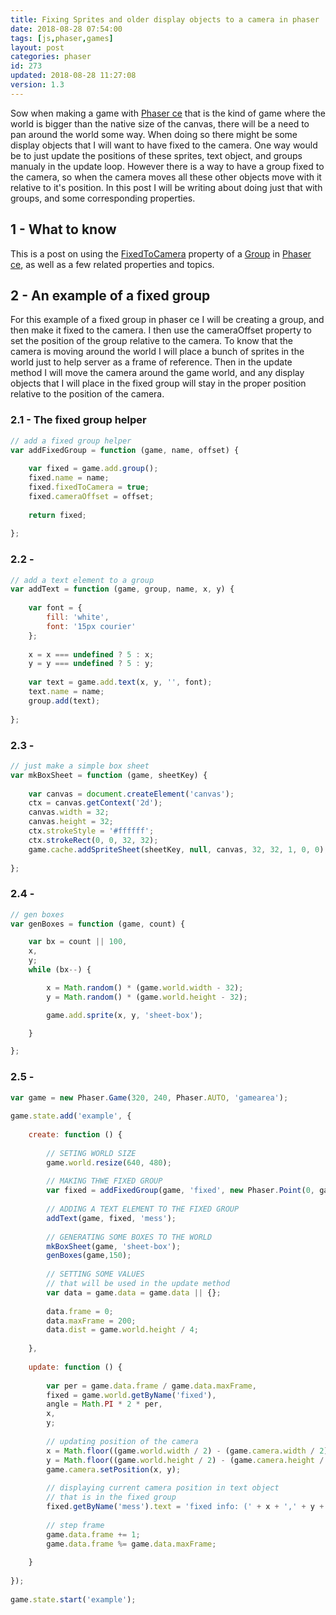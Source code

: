 ```yaml
---
title: Fixing Sprites and older display objects to a camera in phaser
date: 2018-08-28 07:54:00
tags: [js,phaser,games]
layout: post
categories: phaser
id: 273
updated: 2018-08-28 11:27:08
version: 1.3
---
```


Sow when making a game with [Phaser ce](https://photonstorm.github.io/phaser-ce/) that is the kind of game where the world is bigger than the native size of the canvas, there will be a need to pan around the world some way. When doing so there might be some display objects that I will want to have fixed to the camera. One way would be to just update the positions of these sprites, text object, and groups manualy in the update loop. However there is a way to have a group fixed to the camera, so when the camera moves all these other objects move with it relative to it's position. In this post I will be writing about doing just that with groups, and some corresponding properties.

<!-- more -->

## 1 - What to know

This is a post on using the [FixedToCamera](https://photonstorm.github.io/phaser-ce/Phaser.Group.html#fixedToCamera) property of a [Group](https://photonstorm.github.io/phaser-ce/Phaser.Group.html) in [Phaser ce](https://photonstorm.github.io/phaser-ce/), as well as a few related properties and topics. 

## 2 - An example of a fixed group

For this example of a fixed group in phaser ce I will be creating a group, and then make it fixed to the camera. I then use the cameraOffset property to set the position of the group relative to the camera. To know that the camera is moving around the world I will place a bunch of sprites in the world just to help server as a frame of reference. Then in the update method I will move the camera around the game world, and any display objects that I will place in the fixed group will stay in the proper position relative to the position of the camera.

### 2.1 - The fixed group helper

```js
// add a fixed group helper
var addFixedGroup = function (game, name, offset) {
 
    var fixed = game.add.group();
    fixed.name = name;
    fixed.fixedToCamera = true;
    fixed.cameraOffset = offset;
 
    return fixed;
 
};
```

### 2.2 - 

```js
// add a text element to a group
var addText = function (game, group, name, x, y) {
 
    var font = {
        fill: 'white',
        font: '15px courier'
    };
 
    x = x === undefined ? 5 : x;
    y = y === undefined ? 5 : y;
 
    var text = game.add.text(x, y, '', font);
    text.name = name;
    group.add(text);
 
};
```

### 2.3 - 

```js
// just make a simple box sheet
var mkBoxSheet = function (game, sheetKey) {
 
    var canvas = document.createElement('canvas');
    ctx = canvas.getContext('2d');
    canvas.width = 32;
    canvas.height = 32;
    ctx.strokeStyle = '#ffffff';
    ctx.strokeRect(0, 0, 32, 32);
    game.cache.addSpriteSheet(sheetKey, null, canvas, 32, 32, 1, 0, 0);
 
};
```

### 2.4 - 

```js
// gen boxes
var genBoxes = function (game, count) {

    var bx = count || 100,
    x,
    y;
    while (bx--) {

        x = Math.random() * (game.world.width - 32);
        y = Math.random() * (game.world.height - 32);

        game.add.sprite(x, y, 'sheet-box');

    }

};
```

### 2.5 - 

```js
var game = new Phaser.Game(320, 240, Phaser.AUTO, 'gamearea');
 
game.state.add('example', {
 
    create: function () {
 
        // SETING WORLD SIZE
        game.world.resize(640, 480);
 
        // MAKING THWE FIXED GROUP
        var fixed = addFixedGroup(game, 'fixed', new Phaser.Point(0, game.camera.height - 20));
 
        // ADDING A TEXT ELEMENT TO THE FIXED GROUP
        addText(game, fixed, 'mess');
 
        // GENERATING SOME BOXES TO THE WORLD
        mkBoxSheet(game, 'sheet-box');
        genBoxes(game,150);
 
        // SETTING SOME VALUES
        // that will be used in the update method
        var data = game.data = game.data || {};
 
        data.frame = 0;
        data.maxFrame = 200;
        data.dist = game.world.height / 4;
 
    },
 
    update: function () {
 
        var per = game.data.frame / game.data.maxFrame,
        fixed = game.world.getByName('fixed'),
        angle = Math.PI * 2 * per,
        x,
        y;
 
        // updating position of the camera
        x = Math.floor((game.world.width / 2) - (game.camera.width / 2) + Math.cos(angle) * game.data.dist);
        y = Math.floor((game.world.height / 2) - (game.camera.height / 2) + Math.sin(angle) * game.data.dist);
        game.camera.setPosition(x, y);
 
        // displaying current camera position in text object
        // that is in the fixed group
        fixed.getByName('mess').text = 'fixed info: (' + x + ',' + y + ') ';
 
        // step frame
        game.data.frame += 1;
        game.data.frame %= game.data.maxFrame;
 
    }
 
});
 
game.state.start('example');
```

